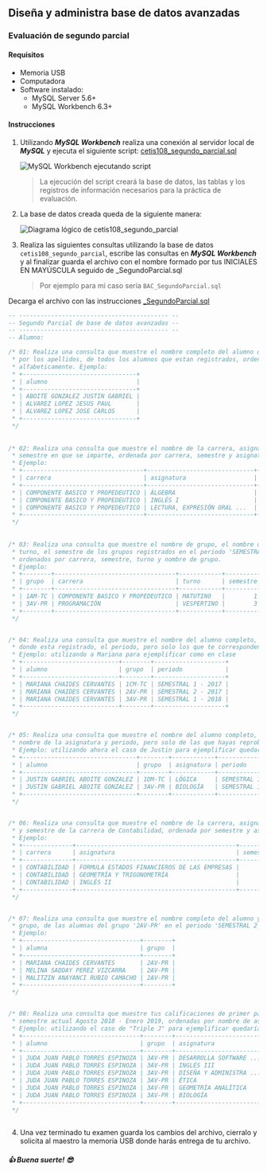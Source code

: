 ## Diseña y administra base de datos avanzadas

### Evaluación de segundo parcial

#### Requisitos
- Memoria USB
- Computadora
- Software instalado:
    - MySQL Server 5.6+
    - MySQL Workbench 6.3+

#### Instrucciones

1. Utilizando ***MySQL Workbench*** realiza una conexión al servidor local de ***MySQL*** y ejecuta el siguiente script: [cetis108_segundo_parcial.sql](files/cetis108_segundo_parcial.sql)

   ![MySQL Workbench ejecutando script](images/mysql-workbench-01.png)

   > La ejecución del script creará la base de datos, las tablas y los registros de información necesarios para la práctica de evaluación.

2. La base de datos creada queda de la siguiente manera:

   ![Diagrama lógico de cetis108_segundo_parcial](images/cetis108-segundo-parcial.png)

3. Realiza las siguientes consultas utilizando la base de datos `cetis108_segundo_parcial`, escribe las consultas en ***MySQL Workbench*** y al finalizar guarda el archivo con el nombre formado por tus INICIALES EN MAYÚSCULA seguido de _SegundoParcial.sql

   > Por ejemplo para mi caso sería `BAC_SegundoParcial.sql`

Decarga el archivo con las instrucciones [_SegundoParcial.sql](files/_SegundoParcial.sql)
```sql
-- ------------------------------------------ --
-- Segundo Parcial de base de datos avanzadas --
-- ------------------------------------------ --
-- Alumno:

/* 01: Realiza una consulta que muestre el nombre completo del alumno que inicie
 * por los apellidos, de todos los alumnos que estan registrados, ordenada
 * alfabeticamente. Ejemplo:
 * +--------------------------------+
 * | alumno                         |
 * +--------------------------------+
 * | ABOITE GONZALEZ JUSTIN GABRIEL |
 * | ALVAREZ LOPEZ JESUS PAUL       |
 * | ALVAREZ LOPEZ JOSE CARLOS      |
 * +--------------------------------+
 */
 
 
/* 02: Realiza una consulta que muestre el nombre de la carrera, asignatura y
 * semestre en que se imparte, ordenada por carrera, semestre y asignatura.
 * Ejemplo:
 * +----------------------------------+------------------------------+----------+
 * | carrera                          | asignatura                   | semestre |
 * +----------------------------------+------------------------------+----------+
 * | COMPONENTE BASICO Y PROPEDEUTICO | ÁLGEBRA                      |        1 |
 * | COMPONENTE BASICO Y PROPEDEUTICO | INGLÉS I                     |        1 |
 * | COMPONENTE BASICO Y PROPEDEUTICO | LECTURA, EXPRESIÓN ORAL ...  |        1 |
 * +----------------------------------+------------------------------+----------+
 */
 
 
/* 03: Realiza una consulta que muestre el nombre de grupo, el nombre de carrera,
 * turno, el semestre de los grupos registrados en el periodo 'SEMESTRAL 1 - 2018'
 * ordenados por carrera, semestre, turno y nombre de grupo.
 * Ejemplo:
 * +--------+----------------------------------+------------+----------+
 * | grupo  | carrera                          | turno      | semestre |
 * +--------+----------------------------------+------------+----------+
 * | 1AM-TC | COMPONENTE BASICO Y PROPEDEUTICO | MATUTINO   |        1 |
 * | 3AV-PR | PROGRAMACIÓN                     | VESPERTINO |        3 |
 * +--------+----------------------------------+------------+----------+
 */


/* 04: Realiza una consulta que muestre el nombre del alumno completo, de grupo
 * donde esta registrado, el periodo, pero solo los que te corresponden a ti.
 * Ejemplo: utilizando a Mariana para ejemplificar como en clase
 * +---------------------------+--------+--------------------+
 * | alumno                    | grupo  | periodo            |
 * +---------------------------+--------+--------------------+
 * | MARIANA CHAIDES CERVANTES | 1CM-TC | SEMESTRAL 1 - 2017 |
 * | MARIANA CHAIDES CERVANTES | 2AV-PR | SEMESTRAL 2 - 2017 |
 * | MARIANA CHAIDES CERVANTES | 3AV-PR | SEMESTRAL 1 - 2018 |
 * +---------------------------+--------+--------------------+
 */


/* 05: Realiza una consulta que muestre el nombre del alumno completo, grupo,
 * nombre de la asignatura y periodo, pero solo de las que hayas reprobado.
 * Ejemplo: utilizando ahora el caso de Justin para ejemplificar quedaría así
 * +--------------------------------+--------+------------+--------------------+
 * | alumno                         | grupo  | asignatura | periodo            |
 * +--------------------------------+--------+------------+--------------------+
 * | JUSTIN GABRIEL ABOITE GONZALEZ | 1DM-TC | LÓGICA     | SEMESTRAL 1 - 2017 |
 * | JUSTIN GABRIEL ABOITE GONZALEZ | 3AV-PR | BIOLOGÍA   | SEMESTRAL 1 - 2018 |
 * +--------------------------------+--------+------------+--------------------+
 */


/* 06: Realiza una consulta que muestre el nombre de la carrera, asignatura,
 * y semestre de la carrera de Contabilidad, ordenada por semestre y asignatura.
 * Ejemplo:
 * +--------------+---------------------------------------------+----------+
 * | carrera      | asignatura                                  | semestre |
 * +--------------+---------------------------------------------+----------+
 * | CONTABILIDAD | FORMULA ESTADOS FINANCIEROS DE LAS EMPRESAS |        2 |
 * | CONTABILIDAD | GEOMETRÍA Y TRIGONOMETRÍA                   |        2 |
 * | CONTABILIDAD | INGLÉS II                                   |        2 |
 * +--------------+---------------------------------------------+----------+
 */


/* 07: Realiza una consulta que muestre el nombre completo del alumno y nombre de
 * grupo, de las alumnas del grupo '2AV-PR' en el periodo 'SEMESTRAL 2 - 2017'.
 * Ejemplo:
 * +---------------------------------+--------+
 * | alumna                          | grupo  |
 * +---------------------------------+--------+
 * | MARIANA CHAIDES CERVANTES       | 2AV-PR |
 * | MELINA SADDAY PEREZ VIZCARRA    | 2AV-PR |
 * | MALITZIN ANAYANCI RUBIO CAMACHO | 2AV-PR |
 * +---------------------------------+--------+
 */


/* 08: Realiza una consulta que muestre tus calificaciones de primer parcial del
 * semestre actual Agosto 2018 - Enero 2019, ordenadas por nombre de asignatura.
 * Ejemplo: utilizando el caso de "Triple J" para ejemplificar quedaría así
 * +---------------------------------+--------+--------------------------+----------+
 * | alumno                          | grupo  | asignatura               | parcial1 |
 * +---------------------------------+--------+--------------------------+----------+
 * | JUDA JUAN PABLO TORRES ESPINOZA | 3AV-PR | DESARROLLA SOFTWARE ...  |        8 |
 * | JUDA JUAN PABLO TORRES ESPINOZA | 3AV-PR | INGLÉS III               |        7 |
 * | JUDA JUAN PABLO TORRES ESPINOZA | 3AV-PR | DISEÑA Y ADMINISTRA ...  |       10 |
 * | JUDA JUAN PABLO TORRES ESPINOZA | 3AV-PR | ÉTICA                    |        8 |
 * | JUDA JUAN PABLO TORRES ESPINOZA | 3AV-PR | GEOMETRÍA ANALÍTICA      |        9 |
 * | JUDA JUAN PABLO TORRES ESPINOZA | 3AV-PR | BIOLOGÍA                 |        8 |
 * +---------------------------------+--------+--------------------------+----------+
 */
 
```

   4. Una vez terminado tu examen guarda los cambios del archivo, cierralo y solicita al maestro la memoria USB donde harás entrega de tu archivo.

##### 👍 Buena suerte! 😎